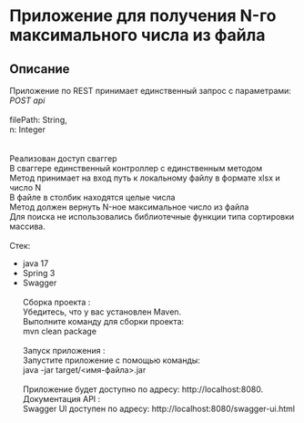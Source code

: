 # Приложение для получения N-го максимального числа из файла

## Описание
Приложение по REST принимает единственный запрос c параметрами:<br>
_POST api_<br>
<br>
filePath: String,<br>
n: Integer<br>
<br>
<br>
Реализован доступ сваггер<br>
В сваггере единственный контроллер с единственным методом<br>
Метод принимает на вход путь к локальному файлу в формате xlsx и число N<br>
В файле в столбик находятся целые числа<br>
Метод должен вернуть N-ное максимальное число из файла<br>
Для поиска не использовались библиотечные функции типа сортировки массива.<br>
<br>
Стек:
- java 17
- Spring 3
- Swagger<br>
  <br>
Сборка проекта :<br>
  Убедитесь, что у вас установлен Maven.<br>
  Выполните команду для сборки проекта:<br>
  mvn clean package<br>
  <br>
  Запуск приложения :<br>
  Запустите приложение с помощью команды:<br>
  java -jar target/<имя-файла>.jar<br>
  <br>
  Приложение будет доступно по адресу: http://localhost:8080.<br>
  Документация API :<br>
  Swagger UI доступен по адресу: http://localhost:8080/swagger-ui.html
  

